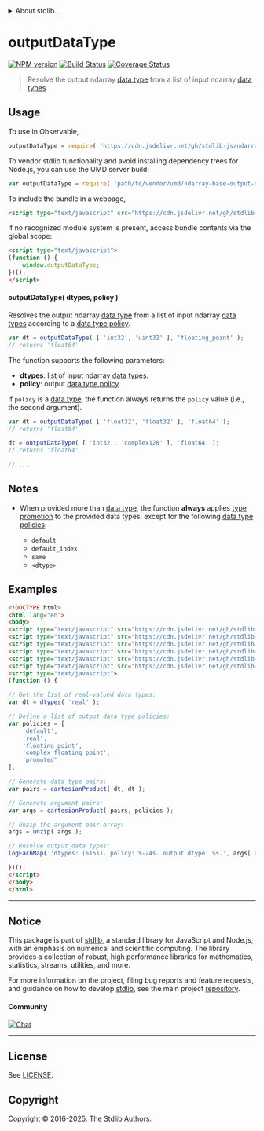 <!--

@license Apache-2.0

Copyright (c) 2025 The Stdlib Authors.

Licensed under the Apache License, Version 2.0 (the "License");
you may not use this file except in compliance with the License.
You may obtain a copy of the License at

   http://www.apache.org/licenses/LICENSE-2.0

Unless required by applicable law or agreed to in writing, software
distributed under the License is distributed on an "AS IS" BASIS,
WITHOUT WARRANTIES OR CONDITIONS OF ANY KIND, either express or implied.
See the License for the specific language governing permissions and
limitations under the License.

-->


<details>
  <summary>
    About stdlib...
  </summary>
  <p>We believe in a future in which the web is a preferred environment for numerical computation. To help realize this future, we've built stdlib. stdlib is a standard library, with an emphasis on numerical and scientific computation, written in JavaScript (and C) for execution in browsers and in Node.js.</p>
  <p>The library is fully decomposable, being architected in such a way that you can swap out and mix and match APIs and functionality to cater to your exact preferences and use cases.</p>
  <p>When you use stdlib, you can be absolutely certain that you are using the most thorough, rigorous, well-written, studied, documented, tested, measured, and high-quality code out there.</p>
  <p>To join us in bringing numerical computing to the web, get started by checking us out on <a href="https://github.com/stdlib-js/stdlib">GitHub</a>, and please consider <a href="https://opencollective.com/stdlib">financially supporting stdlib</a>. We greatly appreciate your continued support!</p>
</details>

# outputDataType

[![NPM version][npm-image]][npm-url] [![Build Status][test-image]][test-url] [![Coverage Status][coverage-image]][coverage-url] <!-- [![dependencies][dependencies-image]][dependencies-url] -->

> Resolve the output ndarray [data type][@stdlib/ndarray/dtypes] from a list of input ndarray [data types][@stdlib/ndarray/dtypes].

<!-- Section to include introductory text. Make sure to keep an empty line after the intro `section` element and another before the `/section` close. -->

<section class="intro">

</section>

<!-- /.intro -->

<!-- Package usage documentation. -->



<section class="usage">

## Usage

To use in Observable,

```javascript
outputDataType = require( 'https://cdn.jsdelivr.net/gh/stdlib-js/ndarray-base-output-dtype@umd/browser.js' )
```

To vendor stdlib functionality and avoid installing dependency trees for Node.js, you can use the UMD server build:

```javascript
var outputDataType = require( 'path/to/vendor/umd/ndarray-base-output-dtype/index.js' )
```

To include the bundle in a webpage,

```html
<script type="text/javascript" src="https://cdn.jsdelivr.net/gh/stdlib-js/ndarray-base-output-dtype@umd/browser.js"></script>
```

If no recognized module system is present, access bundle contents via the global scope:

```html
<script type="text/javascript">
(function () {
    window.outputDataType;
})();
</script>
```

#### outputDataType( dtypes, policy )

Resolves the output ndarray [data type][@stdlib/ndarray/dtypes] from a list of input ndarray [data types][@stdlib/ndarray/dtypes] according to a [data type policy][@stdlib/ndarray/output-dtype-policies].

```javascript
var dt = outputDataType( [ 'int32', 'uint32' ], 'floating_point' );
// returns 'float64'
```

The function supports the following parameters:

-   **dtypes**: list of input ndarray [data types][@stdlib/ndarray/dtypes].
-   **policy**: output [data type policy][@stdlib/ndarray/output-dtype-policies].

If `policy` is a [data type][@stdlib/ndarray/dtypes], the function always returns the `policy` value (i.e., the second argument).

```javascript
var dt = outputDataType( [ 'float32', 'float32' ], 'float64' );
// returns 'float64'

dt = outputDataType( [ 'int32', 'complex128' ], 'float64' );
// returns 'float64'

// ...
```

</section>

<!-- /.usage -->

<!-- Package usage notes. Make sure to keep an empty line after the `section` element and another before the `/section` close. -->

<section class="notes">

## Notes

-   When provided more than [data type][@stdlib/ndarray/dtypes], the function **always** applies [type promotion][@stdlib/ndarray/promotion-rules] to the provided data types, except for the following [data type policies][@stdlib/ndarray/output-dtype-policies]:

    -   `default`
    -   `default_index`
    -   `same`
    -   `<dtype>`

</section>

<!-- /.notes -->

<!-- Package usage examples. -->

<section class="examples">

## Examples

<!-- eslint no-undef: "error" -->

```html
<!DOCTYPE html>
<html lang="en">
<body>
<script type="text/javascript" src="https://cdn.jsdelivr.net/gh/stdlib-js/utils-nary-function@umd/browser.js"></script>
<script type="text/javascript" src="https://cdn.jsdelivr.net/gh/stdlib-js/utils-unzip@umd/browser.js"></script>
<script type="text/javascript" src="https://cdn.jsdelivr.net/gh/stdlib-js/array-base-cartesian-product@umd/browser.js"></script>
<script type="text/javascript" src="https://cdn.jsdelivr.net/gh/stdlib-js/ndarray-dtypes@umd/browser.js"></script>
<script type="text/javascript" src="https://cdn.jsdelivr.net/gh/stdlib-js/console-log-each-map@umd/browser.js"></script>
<script type="text/javascript" src="https://cdn.jsdelivr.net/gh/stdlib-js/ndarray-base-output-dtype@umd/browser.js"></script>
<script type="text/javascript">
(function () {

// Get the list of real-valued data types:
var dt = dtypes( 'real' );

// Define a list of output data type policies:
var policies = [
    'default',
    'real',
    'floating_point',
    'complex_floating_point',
    'promoted'
];

// Generate data type pairs:
var pairs = cartesianProduct( dt, dt );

// Generate argument pairs:
var args = cartesianProduct( pairs, policies );

// Unzip the argument pair array:
args = unzip( args );

// Resolve output data types:
logEachMap( 'dtypes: (%15s). policy: %-24s. output dtype: %s.', args[ 0 ], args[ 1 ], naryFunction( outputDataType, 2 ) );

})();
</script>
</body>
</html>
```

</section>

<!-- /.examples -->

<!-- Section to include cited references. If references are included, add a horizontal rule *before* the section. Make sure to keep an empty line after the `section` element and another before the `/section` close. -->

<section class="references">

</section>

<!-- /.references -->

<!-- Section for related `stdlib` packages. Do not manually edit this section, as it is automatically populated. -->

<section class="related">

</section>

<!-- /.related -->

<!-- Section for all links. Make sure to keep an empty line after the `section` element and another before the `/section` close. -->


<section class="main-repo" >

* * *

## Notice

This package is part of [stdlib][stdlib], a standard library for JavaScript and Node.js, with an emphasis on numerical and scientific computing. The library provides a collection of robust, high performance libraries for mathematics, statistics, streams, utilities, and more.

For more information on the project, filing bug reports and feature requests, and guidance on how to develop [stdlib][stdlib], see the main project [repository][stdlib].

#### Community

[![Chat][chat-image]][chat-url]

---

## License

See [LICENSE][stdlib-license].


## Copyright

Copyright &copy; 2016-2025. The Stdlib [Authors][stdlib-authors].

</section>

<!-- /.stdlib -->

<!-- Section for all links. Make sure to keep an empty line after the `section` element and another before the `/section` close. -->

<section class="links">

[npm-image]: http://img.shields.io/npm/v/@stdlib/ndarray-base-output-dtype.svg
[npm-url]: https://npmjs.org/package/@stdlib/ndarray-base-output-dtype

[test-image]: https://github.com/stdlib-js/ndarray-base-output-dtype/actions/workflows/test.yml/badge.svg?branch=main
[test-url]: https://github.com/stdlib-js/ndarray-base-output-dtype/actions/workflows/test.yml?query=branch:main

[coverage-image]: https://img.shields.io/codecov/c/github/stdlib-js/ndarray-base-output-dtype/main.svg
[coverage-url]: https://codecov.io/github/stdlib-js/ndarray-base-output-dtype?branch=main

<!--

[dependencies-image]: https://img.shields.io/david/stdlib-js/ndarray-base-output-dtype.svg
[dependencies-url]: https://david-dm.org/stdlib-js/ndarray-base-output-dtype/main

-->

[chat-image]: https://img.shields.io/gitter/room/stdlib-js/stdlib.svg
[chat-url]: https://app.gitter.im/#/room/#stdlib-js_stdlib:gitter.im

[stdlib]: https://github.com/stdlib-js/stdlib

[stdlib-authors]: https://github.com/stdlib-js/stdlib/graphs/contributors

[umd]: https://github.com/umdjs/umd
[es-module]: https://developer.mozilla.org/en-US/docs/Web/JavaScript/Guide/Modules

[deno-url]: https://github.com/stdlib-js/ndarray-base-output-dtype/tree/deno
[deno-readme]: https://github.com/stdlib-js/ndarray-base-output-dtype/blob/deno/README.md
[umd-url]: https://github.com/stdlib-js/ndarray-base-output-dtype/tree/umd
[umd-readme]: https://github.com/stdlib-js/ndarray-base-output-dtype/blob/umd/README.md
[esm-url]: https://github.com/stdlib-js/ndarray-base-output-dtype/tree/esm
[esm-readme]: https://github.com/stdlib-js/ndarray-base-output-dtype/blob/esm/README.md
[branches-url]: https://github.com/stdlib-js/ndarray-base-output-dtype/blob/main/branches.md

[stdlib-license]: https://raw.githubusercontent.com/stdlib-js/ndarray-base-output-dtype/main/LICENSE

[@stdlib/ndarray/dtypes]: https://github.com/stdlib-js/ndarray-dtypes/tree/umd

[@stdlib/ndarray/output-dtype-policies]: https://github.com/stdlib-js/ndarray-output-dtype-policies/tree/umd

[@stdlib/ndarray/promotion-rules]: https://github.com/stdlib-js/ndarray-promotion-rules/tree/umd

</section>

<!-- /.links -->
